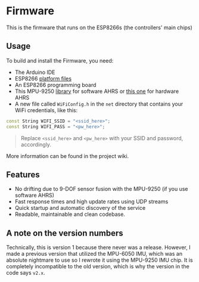 # Firmware
This is the firmware that runs on the ESP8266s (the controllers' main chips)

## Usage
To build and install the Firmware, you need:
- The Arduino IDE
- ESP8266 [platform files](https://github.com/esp8266/Arduino#installing-with-boards-manager)
- An ESP8266 programming board
- This MPU-9250 [library](https://github.com/Twometer/MPU9250) for software AHRS
  or [this one](https://github.com/Twometer/SparkFun_MPU-9250-DMP_ESP8266_Library) for hardware AHRS
- A new file called `WiFiConfig.h` in the `net` directory that contains your WiFi credentials, like this:

```cpp
const String WIFI_SSID = "<ssid_here>";
const String WIFI_PASS = "<pw_here>";
```

> Replace `<ssid_here>` and `<pw_here>` with your SSID and password, accordingly.

More information can be found in the project wiki.

## Features
- No drifting due to 9-DOF sensor fusion with the MPU-9250 (if you use software AHRS)
- Fast response times and high update rates using UDP streams
- Quick startup and automatic discovery of the service
- Readable, maintainable and clean codebase.

## A note on the version numbers
Technically, this is version 1 because there never was a release. However, I made a previous version that utilized the MPU-6050 IMU, which was an absolute nightmare to use so I rewrote it using the MPU-9250 IMU chip. It is completely incompatible to the old version, which is why the version in the code says `v2.x`.